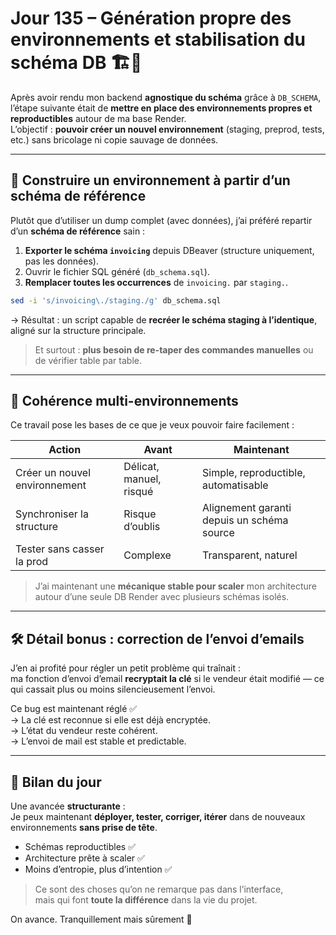 # Jour 135 – Génération propre des environnements et stabilisation du schéma DB 🏗️🌿

Après avoir rendu mon backend **agnostique du schéma** grâce à `DB_SCHEMA`, l’étape suivante était de **mettre en place des environnements propres et reproductibles** autour de ma base Render.  
L’objectif : **pouvoir créer un nouvel environnement** (staging, preprod, tests, etc.) sans bricolage ni copie sauvage de données.

---

## 🧱 Construire un environnement à partir d’un schéma de référence

Plutôt que d’utiliser un dump complet (avec données), j’ai préféré repartir d’un **schéma de référence** sain :

1. **Exporter le schéma `invoicing`** depuis DBeaver (structure uniquement, pas les données).
2. Ouvrir le fichier SQL généré (`db_schema.sql`).
3. **Remplacer toutes les occurrences** de `invoicing.` par `staging.`.

```bash
sed -i 's/invoicing\./staging./g' db_schema.sql
```

→ Résultat : un script capable de **recréer le schéma staging à l’identique**, aligné sur la structure principale.

> Et surtout : **plus besoin de re-taper des commandes manuelles** ou de vérifier table par table.

---

## 🔁 Cohérence multi-environnements

Ce travail pose les bases de ce que je veux pouvoir faire facilement :

| Action | Avant | Maintenant |
|-------|-------|------------|
| Créer un nouvel environnement | Délicat, manuel, risqué | Simple, reproductible, automatisable |
| Synchroniser la structure | Risque d’oublis | Alignement garanti depuis un schéma source |
| Tester sans casser la prod | Complexe | Transparent, naturel |

> J’ai maintenant une **mécanique stable pour scaler** mon architecture autour d’une seule DB Render avec plusieurs schémas isolés.

---

## 🛠 Détail bonus : correction de l’envoi d’emails

J’en ai profité pour régler un petit problème qui traînait :  
ma fonction d’envoi d’email **recryptait la clé** si le vendeur était modifié — ce qui cassait plus ou moins silencieusement l’envoi.

Ce bug est maintenant réglé ✅  
→ La clé est reconnue si elle est déjà encryptée.  
→ L’état du vendeur reste cohérent.  
→ L’envoi de mail est stable et predictable.

---

## 🌱 Bilan du jour

Une avancée **structurante** :  
Je peux maintenant **déployer, tester, corriger, itérer** dans de nouveaux environnements **sans prise de tête**.

- Schémas reproductibles ✅  
- Architecture prête à scaler ✅  
- Moins d’entropie, plus d’intention ✅  

> Ce sont des choses qu’on ne remarque pas dans l’interface,  
> mais qui font **toute la différence** dans la vie du projet.

On avance. Tranquillement mais sûrement 🚀